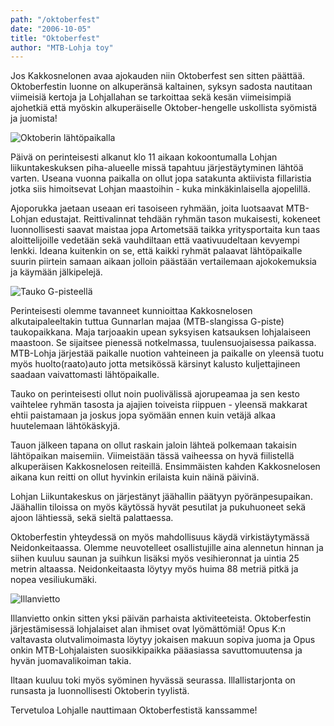 ```yaml
---
path: "/oktoberfest"
date: "2006-10-05"
title: "Oktoberfest"
author: "MTB-Lohja toy"
---
```

Jos Kakkosnelonen avaa ajokauden niin Oktoberfest sen sitten päättää. Oktoberfestin luonne on alkuperänsä kaltainen, syksyn sadosta nautitaan viimeisiä kertoja ja Lohjallahan se tarkoittaa sekä kesän viimeisimpiä ajohetkiä että myöskin alkuperäiselle Oktober-hengelle uskollista syömistä ja juomista!

![Oktoberin lähtöpaikalla](/img/oktoberfest/lahtopaikalla.jpg "Oktoberin lähtöpaikalla")

Päivä on perinteisesti alkanut klo 11 aikaan kokoontumalla Lohjan liikuntakeskuksen piha-alueelle missä tapahtuu järjestäytyminen lähtöä varten. Useana vuonna paikalla on ollut jopa satakunta aktiivista fillaristia jotka siis himoitsevat Lohjan maastoihin - kuka minkäkinlaisella ajopelillä.

Ajoporukka jaetaan useaan eri tasoiseen ryhmään, joita luotsaavat MTB-Lohjan edustajat. Reittivalinnat tehdään ryhmän tason mukaisesti, kokeneet luonnollisesti saavat maistaa jopa Artometsää taikka yritysportaita kun taas aloittelijoille vedetään sekä vauhdiltaan että vaativuudeltaan kevyempi lenkki. Ideana kuitenkin on se, että kaikki ryhmät palaavat lähtöpaikalle suurin piirtein samaan aikaan jolloin päästään vertailemaan ajokokemuksia ja käymään jälkipelejä.

![Tauko G-pisteellä](/img/oktoberfest/tauko.jpg "Tauko G-pisteellä")

Perinteisesti olemme tavanneet kunnioittaa Kakkosnelosen alkutaipaleeltakin tuttua Gunnarlan majaa (MTB-slangissa G-piste) taukopaikkana. Maja tarjoaakin upean syksyisen katsauksen lohjalaiseen maastoon. Se sijaitsee pienessä notkelmassa, tuulensuojaisessa paikassa. MTB-Lohja järjestää paikalle nuotion vahteineen ja paikalle on yleensä tuotu myös huolto(raato)auto jotta metsikössä kärsinyt kalusto kuljettajineen saadaan vaivattomasti lähtöpaikalle.

Tauko on perinteisesti ollut noin puolivälissä ajorupeamaa ja sen kesto vaihtelee ryhmän tasosta ja ajajien toiveista riippuen - yleensä makkarat ehtii paistamaan ja joskus jopa syömään ennen kuin vetäjä alkaa huutelemaan lähtökäskyjä.

Tauon jälkeen tapana on ollut raskain jaloin lähteä polkemaan takaisin lähtöpaikan maisemiin. Viimeistään tässä vaiheessa on hyvä fiilistellä alkuperäisen Kakkosnelosen reiteillä. Ensimmäisten kahden Kakkosnelosen aikana kun reitti on ollut hyvinkin erilaista kuin näinä päivinä.

Lohjan Liikuntakeskus on järjestänyt jäähallin päätyyn pyöränpesupaikan. Jäähallin tiloissa on myös käytössä hyvät pesutilat ja pukuhuoneet sekä ajoon lähtiessä, sekä sieltä palattaessa.

Oktoberfestin yhteydessä on myös mahdollisuus käydä virkistäytymässä Neidonkeitaassa. Olemme neuvotelleet osallistujille aina alennetun hinnan ja siihen kuuluu saunan ja suihkun lisäksi myös vesihieronnat ja uintia 25 metrin altaassa. Neidonkeitaasta löytyy myös huima 88 metriä pitkä ja nopea vesiliukumäki.

![Illanvietto](/img/oktoberfest/illanvietto.jpg "Illanvietto")

Illanvietto onkin sitten yksi päivän parhaista aktiviteeteista. Oktoberfestin järjestämisessä lohjalaiset alan ihmiset ovat lyömättömiä! Opus K:n valtavasta olutvalimoimasta löytyy jokaisen makuun sopiva juoma ja Opus onkin MTB-Lohjalaisten suosikkipaikka pääasiassa savuttomuutensa ja hyvän juomavalikoiman takia.

Iltaan kuuluu toki myös syöminen hyvässä seurassa. Illallistarjonta on runsasta ja luonnollisesti Oktoberin tyylistä.

Tervetuloa Lohjalle nauttimaan Oktoberfestistä kanssamme!